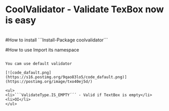# CoolValidator - Validate TexBox now is easy
<br/>
#How to install
```Install-Package coolvalidator```

#How to use 
Import its namespace 
```using CoolValidator;´´´

You cam use default validator

[![code_dafault.png](https://s16.postimg.org/9qao83lo5/code_dafault.png)](https://postimg.org/image/txo40ej5d/)

<ul>
<li>```ValidateType.IS_EMPTY´´´ - Valid if TextBox is empty</li>
<li>OI</li>
</ul>
